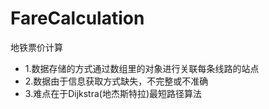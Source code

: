 # FareCalculation
地铁票价计算

- 1.数据存储的方式通过数组里的对象进行关联每条线路的站点
- 2.数据由于信息获取方式缺失，不完整或不准确
- 3.难点在于Dijkstra(地杰斯特拉)最短路径算法
